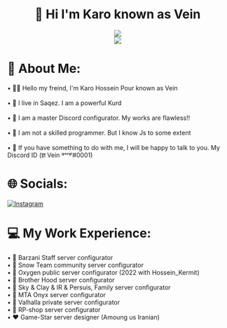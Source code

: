 <div align="center">
  
  # 👋 Hi I'm Karo known as Vein
![](https://github-readme-streak-stats.herokuapp.com/?user=Karo-GorGi&theme=vision-friendly-dark&hide_border=false)<br/>
![](https://github-readme-stats.vercel.app/api?username=Karo-GorGi&theme=vision-friendly-dark&hide_border=false&include_all_commits=true&count_private=true)<br/>

<div align="left">
  
# 🌟 About Me:
• 👋🏻 Hello my freind, I'm Karo Hossein Pour known as Vein<br><br>• 🚀 I live in Saqez. I am a powerful Kurd<br><br>• 🔧 I am a master Discord configurator. My works are flawless!!<br><br>• 🧠 I am not a skilled programmer. But I know Js to some extent<br><br>• 🥂 If you have something to do with me, I will be happy to talk to you. My Discord ID (ज्ञ Vein ᵍᵒʳᵍⁱ#0001)<br>

# 🌐 Socials:
[![Instagram](https://img.shields.io/badge/Instagram-%23E4405F.svg?logo=Instagram&logoColor=white)](https://instagram.com/Karo._HPtz)
  
# 💻 My Work Experience:
• 🤍 Barzani Staff server configurator<br>
• 💜 Snow Team community server configurator<br>
• 💛 Oxygen public server configurator (2022 with Hossein_Kermit)<br>
• 🖤 Brother Hood server configurator<br>
• 🧡 Sky & Clay & IR & Persuis, Family server configurator<br>
• 💙 MTA Onyx server configurator<br>
• 🤎 Valhalla private server configurator<br>
• 💚 RP-shop server configurator<br>
• ❤ Game-Star server designer (Amoung us Iranian)<br>
